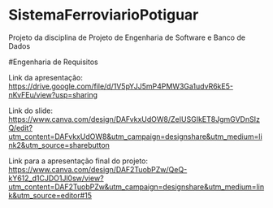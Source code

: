 # SistemaFerroviarioPotiguar
Projeto da disciplina de Projeto de Engenharia de Software e Banco de Dados

#Engenharia de Requisitos

Link da apresentação: https://drive.google.com/file/d/1V5pYJJ5mP4PMW3Ga1udvR6kE5-nKvFEu/view?usp=sharing

Link do slide: https://www.canva.com/design/DAFvkxUdOW8/ZeIUSGIkET8JgmGVDnSIzQ/edit?utm_content=DAFvkxUdOW8&utm_campaign=designshare&utm_medium=link2&utm_source=sharebutton

Link para a apresentação final do projeto: https://www.canva.com/design/DAF2TuobPZw/QeQ-kY612_d1CJDO1Jl0sw/view?utm_content=DAF2TuobPZw&utm_campaign=designshare&utm_medium=link&utm_source=editor#15
